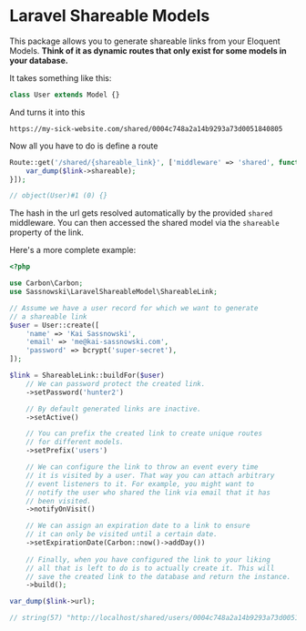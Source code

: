 # Laravel Shareable Models

This package allows you to generate shareable links from your Eloquent Models. **Think of it as dynamic routes that only exist for some models in your database.**

It takes something like this:

```php
class User extends Model {}
```

And turns it into this

```
https://my-sick-website.com/shared/0004c748a2a14b9293a73d0051840805
```

Now all you have to do is define a route

```php
Route::get('/shared/{shareable_link}', ['middleware' => 'shared', function (ShareableLink $link) {
    var_dump($link->shareable);
}]);

// object(User)#1 (0) {}
```

The hash in the url gets resolved automatically by the provided `shared` middleware. You can then accessed the shared model via the `shareable` property of the link.

Here's a more complete example:

```php
<?php

use Carbon\Carbon;
use Sassnowski\LaravelShareableModel\ShareableLink;

// Assume we have a user record for which we want to generate 
// a shareable link 
$user = User::create([
    'name' => 'Kai Sassnowski',
    'email' => 'me@kai-sassnowski.com',
    'password' => bcrypt('super-secret'),
]);

$link = ShareableLink::buildFor($user)
    // We can password protect the created link.
    ->setPassword('hunter2')

    // By default generated links are inactive.
    ->setActive()

    // You can prefix the created link to create unique routes
    // for different models.
    ->setPrefix('users')

    // We can configure the link to throw an event every time
    // it is visited by a user. That way you can attach arbitrary
    // event listeners to it. For example, you might want to
    // notify the user who shared the link via email that it has
    // been visited.
    ->notifyOnVisit()

    // We can assign an expiration date to a link to ensure
    // it can only be visited until a certain date.
    ->setExpirationDate(Carbon::now()->addDay())
    
    // Finally, when you have configured the link to your liking
    // all that is left to do is to actually create it. This will
    // save the created link to the database and return the instance.
    ->build();

var_dump($link->url);

// string(57) "http://localhost/shared/users/0004c748a2a14b9293a73d0051840805"
```



